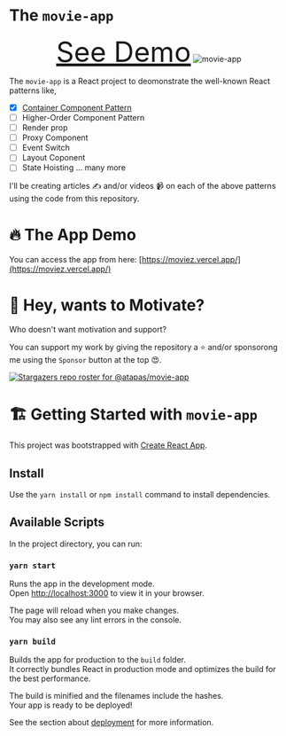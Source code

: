 # The `movie-app`

<p align="center">
  <a href="https://moviez.vercel.app/" target="_blank" style="font-size:50px">See Demo<a/>
  <img src="screens/data-load-style.gif" alt="movie-app" />
</p>  

The `movie-app` is a React project to deomonstrate the well-known React patterns like,


- [X] [Container Component Pattern](https://github.com/atapas/movie-app/tree/release/openreplay-cc-pattern)
- [ ] Higher-Order Component Pattern
- [ ] Render prop
- [ ] Proxy Component
- [ ] Event Switch
- [ ] Layout Coponent
- [ ] State Hoisting 
... many more

I'll be creating articles ✍️ and/or videos 📹 on each of the above patterns using the code from this repository.
  
# 🔥 The App Demo
  
You can access the app from here: [https://moviez.vercel.app/](https://moviez.vercel.app/)
  

# 🤲 Hey, wants to Motivate?

Who doesn't want motivation and support?  

You can support my work by giving the repository a ⭐ and/or sponsorong me using the `Sponsor` button at the top 😍.

[![Stargazers repo roster for @atapas/movie-app](https://reporoster.com/stars/atapas/movie-app)](https://github.com/atapas/movie-app/stargazers)  
  

# 🏗️ Getting Started with `movie-app`

This project was bootstrapped with [Create React App](https://github.com/facebook/create-react-app).

## Install
Use the `yarn install` or `npm install` command to install dependencies.

## Available Scripts

In the project directory, you can run:

### `yarn start`

Runs the app in the development mode.\
Open [http://localhost:3000](http://localhost:3000) to view it in your browser.

The page will reload when you make changes.\
You may also see any lint errors in the console.

### `yarn build`

Builds the app for production to the `build` folder.\
It correctly bundles React in production mode and optimizes the build for the best performance.

The build is minified and the filenames include the hashes.\
Your app is ready to be deployed!

See the section about [deployment](https://facebook.github.io/create-react-app/docs/deployment) for more information.
